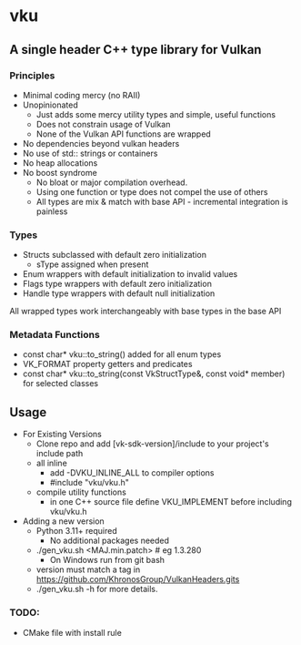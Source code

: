 # vku
## A single header C++ type library for Vulkan
### Principles
* Minimal coding mercy (no RAII)
* Unopinionated
    * Just adds some mercy utility types and simple, useful functions
    * Does not constrain usage of Vulkan
    * None of the Vulkan API functions are wrapped
* No dependencies beyond vulkan headers
* No use of std:: strings or containers
* No heap allocations
* No boost syndrome
    * No bloat or major compilation overhead.
    * Using one function or type does not compel the use of others
    * All types are mix & match with base API - incremental integration is painless

### Types
* Structs subclassed with default zero initialization
    * sType assigned when present 
* Enum wrappers with default initialization to invalid values
* Flags type wrappers with default zero initialization
* Handle type wrappers with default null initialization

All wrapped types work interchangeably with base types in the base API

### Metadata Functions
* const char* vku::to_string(<VkEnumType>) added for all enum types
* VK_FORMAT property getters and predicates
* const char* vku::to_string(const VkStructType&, const void* member) for selected classes

## Usage
* For Existing Versions
    * Clone repo and add [vk-sdk-version]/include to your project's include path
    * all inline
        * add -DVKU_INLINE_ALL to compiler options
        * #include "vku/vku.h"
    * compile utility functions
       * in one C++ source file define VKU_IMPLEMENT before including vku/vku.h 
* Adding a new version
    * Python 3.11+ required
        * No additional packages needed
    * ./gen_vku.sh <MAJ.min.patch> # eg 1.3.280
        * On Windows run from git bash 
    * version must match a tag in https://github.com/KhronosGroup/VulkanHeaders.gits
    * ./gen_vku.sh -h for more details.

### TODO:
* CMake file with install rule
